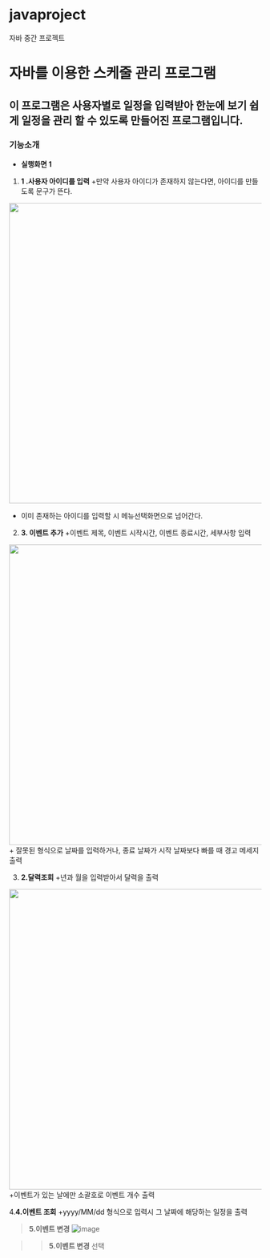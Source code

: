 # javaproject
자바 중간 프로젝트

# 자바를 이용한 스케줄 관리 프로그램

이 프로그램은 사용자별로 일정을 입력받아 한눈에 보기 쉽게 일정을 관리 할 수 있도록 만들어진 프로그램입니다.
-----------
### 기능소개
+ **실행화면 1**

1. **1 .사용자 아이디를 입력**
+만약 사용자 아이디가 존재하지 않는다면, 아이디를 만들도록 문구가 뜬다.
<img src = "https://github.com/user-attachments/assets/70a05f0d-9925-4b1c-9212-34beee27c4ff" width = "1000" height="600"/>


+ 이미 존재하는 아이디를 입력할 시 메뉴선택화면으로 넘어간다.

2. **3. 이벤트 추가**
+이벤트 제목, 이벤트 시작시간, 이벤트 종료시간, 세부사항 입력
<img src = "https://github.com/user-attachments/assets/1ade8339-2bf4-4b03-a8f6-b453c4162427" width = "1000" height="600"/>
+ 잘못된 형식으로 날짜를 입력하거나, 종료 날짜가 시작 날짜보다 빠를 때 경고 메세지 출력


3. **2.달력조회**
+년과 월을 입력받아서 달력을 출력
<img src = "https://github.com/user-attachments/assets/a745e6e1-9ee6-4dc1-92c1-e1e816f25afc" width = "1000" height="600"/>
+이벤트가 있는 날에만 소괄호로 이벤트 개수 출력


4.**4.이벤트 조회**
+yyyy/MM/dd 형식으로 입력시 그 날짜에 해당하는 일정을 출력


> **5.이벤트 변경**
![image](https://github.com/user-attachments/assets/f6c523ac-7aa3-4408-9101-07f71f86514f)



> >**5.이벤트 변경** 선택
> > >



